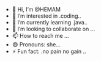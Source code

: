 - 👋 Hi, I’m @HEMAM
- 👀 I’m interested in .coding..
- 🌱 I’m currently learning .java..
- 💞️ I’m looking to collaborate on ...
- 📫 How to reach me ...
- 😄 Pronouns: she...
- ⚡ Fun fact: .no pain no gain ..

<!---
HEMAMANJULA/HEMA is a ✨ special ✨ repository because its `README.md` (this file) appears on your GitHub profile.
You can click the Preview link to take a look at your changes.
--->
